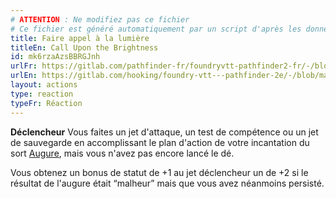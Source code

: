 ```yaml
---
# ATTENTION : Ne modifiez pas ce fichier
# Ce fichier est généré automatiquement par un script d'après les données du module Foundry VTT officiel et de sa traduction
title: Faire appel à la lumière
titleEn: Call Upon the Brightness
id: mk6rzaAzsBBRGJnh
urlFr: https://gitlab.com/pathfinder-fr/foundryvtt-pathfinder2-fr/-/blob/master/data/actions/mk6rzaAzsBBRGJnh.htm
urlEn: https://gitlab.com/hooking/foundry-vtt---pathfinder-2e/-/blob/master/packs/data/actions.db/call-upon-the-brightness.json
layout: actions
type: reaction
typeFr: Réaction
---
```

**Déclencheur** Vous faites un jet d'attaque, un test de compétence ou un jet de sauvegarde en accomplissant le plan d'action de votre incantation du sort [Augure](../sorts/augure.md), mais vous n'avez pas encore lancé le dé.

Vous obtenez un bonus de statut de +1 au jet déclencheur un de +2 si le résultat de l'augure était “malheur” mais que vous avez néanmoins persisté.

